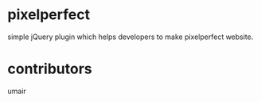 # pixelperfect
simple jQuery plugin which helps developers to make pixelperfect website.

# contributors
umair
